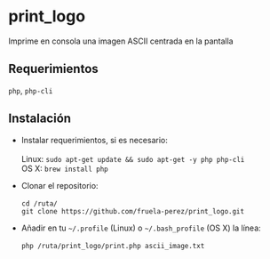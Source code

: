 # print_logo
Imprime en consola una imagen ASCII centrada en la pantalla

## Requerimientos

`php`, `php-cli`

## Instalación

+ Instalar requerimientos, si es necesario:<br/><br/>
  Linux: `sudo apt-get update && sudo apt-get -y php php-cli`<br/>
  OS X: `brew install php`<br>
  
+ Clonar el repositorio:<br/><br/>
  `cd /ruta/`<br/>
  `git clone https://github.com/fruela-perez/print_logo.git` 

+ Añadir en tu `~/.profile` (Linux) o `~/.bash_profile` (OS X) la línea:<br/><br/>
  `php /ruta/print_logo/print.php ascii_image.txt` <br/><br/>
